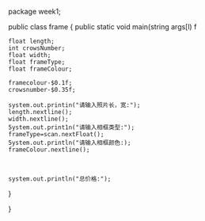 package week1;

public class frame {
	public static void main(string args[l) f

	float length;
	int crowsNumber;
	float width;
	float frameType;
	float frameColour;
	
	framecolour-$0.1f;
	crowsnumber-$0.35f;
	
	system.out.printin("请输入照片长，宽:");
	length.nextline();
	width.nextline();
	5ystem.out.print1n("请输入相框类型:");
	frameType=scan.nextFloat();
	5ystem.out.println("请输入相框颜色:);
	frameColour.nextline();
	
	
	
	system.out.println("总价格:");
	

}

}
